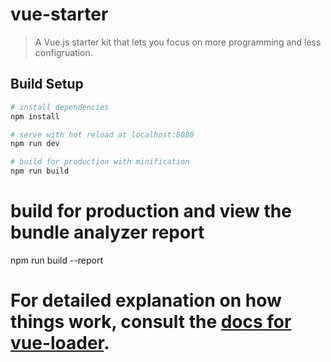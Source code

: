 # vue-starter

> A Vue.js starter kit that lets you focus on more programming and less configruation.

## Build Setup

``` bash
# install dependencies
npm install

# serve with hot reload at localhost:8080
npm run dev

# build for production with minification
npm run build
```
# build for production and view the bundle analyzer report
npm run build --report



For detailed explanation on how things work, consult the [docs for vue-loader](http://vuejs.github.io/vue-loader).
=======
